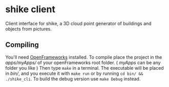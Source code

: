 # shike client
Client interface for shike, a 3D cloud point generator of buildings and objects
from pictures.

## Compiling
You'll need [OpenFrameworks](http://openframeworks.cc) installed.
To compile place the project in the *apps/myApps/* of your openFrameworks root
folder. ( *myApps* can be any folder you like )
Then type `make` in a terminal. The executable will be placed in *bin/*, and you
execute it with `make run` or by running `cd bin/ && ./shike_cli`.
To build the debug version use `make Debug` instead.